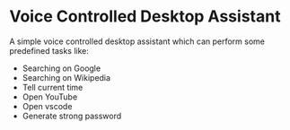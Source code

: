 # Voice Controlled Desktop Assistant
A simple voice controlled desktop assistant which can perform some predefined tasks like:
- Searching on Google
- Searching on Wikipedia
- Tell current time
- Open YouTube
- Open vscode
- Generate strong password
